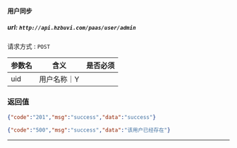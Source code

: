 #### 用户同步

##### url: `http://api.hzbuvi.com/paas/user/admin`
请求方式 : `POST`

参数名    | 含义    | 是否必须
-------|--------|-----
uid |用户名称｜Y

###  返回值
```json
{"code":"201","msg":"success","data":"success"}
```

```json
{"code":"500","msg":"success","data":"该用户已经存在"}
```

----------------------------------------